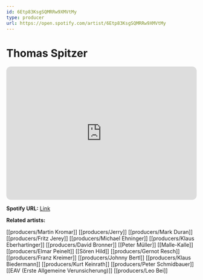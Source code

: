 ```yaml
---
id: 6Etp83KsgSQMRRw9XMVtMy
type: producer
url: https://open.spotify.com/artist/6Etp83KsgSQMRRw9XMVtMy
---
```

# Thomas Spitzer

<iframe style="border-radius:12px" src="https://open.spotify.com/embed/artist/6Etp83KsgSQMRRw9XMVtMy" width="100%" height="352" frameBorder="0" allowfullscreen="" allow="autoplay; clipboard-write; encrypted-media; fullscreen; picture-in-picture" loading="lazy"></iframe>

**Spotify URL:** [Link](https://open.spotify.com/artist/6Etp83KsgSQMRRw9XMVtMy)

**Related artists:**

[[producers/Martin Kromar]]
[[producers/Jerry]]
[[producers/Mark Duran]]
[[producers/Fritz Jerey]]
[[producers/Michael Ehninger]]
[[producers/Klaus Eberhartinger]]
[[producers/David Bronner]]
[[Peter Müller]]
[[Malle-Kalle]]
[[producers/Elmar Peinelt]]
[[Sören Hild]]
[[producers/Gernot Resch]]
[[producers/Franz Kreimer]]
[[producers/Johnny Bertl]]
[[producers/Klaus Biedermann]]
[[producers/Kurt Keinrath]]
[[producers/Peter Schmidbauer]]
[[EAV (Erste Allgemeine Verunsicherung)]]
[[producers/Leo Bei]]
